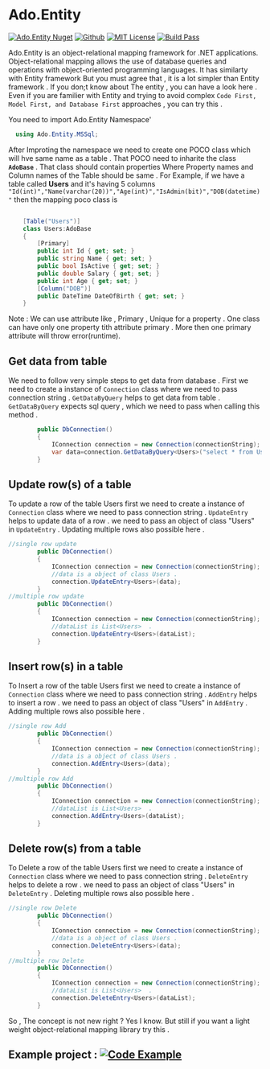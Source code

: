 # Ado.Entity

[![Ado.Entity Nuget](https://img.shields.io/nuget/v/Ado.Entity.svg?style=plastic&logo=nuget)](https://www.nuget.org/packages/Ado.Entity)
[![Github](https://img.shields.io/badge/Github-Ado.Entity-green?logo=github)](https://github.com/Open-range-org/Ado.Entity)
[![MIT License](https://img.shields.io/badge/license-MIT-blue.svg?style=flat)](https://github.com/Open-range-org/Ado.Entity/blob/main/LICENSE)
[![Build Pass](https://img.shields.io/badge/build-passing-brightgreen)](https://github.com/Open-range-org/Ado.Entity/)

  Ado.Entity is an object-relational mapping framework for .NET applications. Object-relational mapping allows the use of database queries and operations with object-oriented programming languages.
  It has similarty with Entity framework But you must agree that , it is a lot simpler than Entity framework . If you don;t know about The entity , you can have a look here . Even if you are familier with Entity and trying to avoid complex  `Code First, Model First, and Database First` approaches , you can try this .

You need to import Ado.Entity Namespace'
```cs
  using Ado.Entity.MSSql;
```
After Improting the namespace we need to create one POCO class which will hve same name as a table . That POCO need to inharite the class **`AdoBase`** . That class should contain properties Where Property names and Column names of the Table should be same . For Example, if we have a table called **Users** and it's having 5 columns `"Id(int)","Name(varchar(20))","Age(int)","IsAdmin(bit)","DOB(datetime)"` then the mapping poco class is  

```cs

    [Table("Users")]
    class Users:AdoBase
    {
        [Primary]
        public int Id { get; set; }
        public string Name { get; set; }
        public bool IsActive { get; set; }
        public double Salary { get; set; }
        public int Age { get; set; }
        [Column("DOB")]
        public DateTime DateOfBirth { get; set; }
    }
```
Note : We can use attribute like , Primary , Unique  for a property . One class can have only one property tith attribute primary . More then one primary attribute will throw error(runtime).

## Get data from table
We need to follow very simple steps to get data from database . First we need to create a instance of `Connection` class where we need to pass connection string .  `GetDataByQuery` helps to get data from table . `GetDataByQuery` expects sql query , which we need to pass when calling this method . 



```cs
        public DbConnection()
        {
            IConnection connection = new Connection(connectionString);
            var data=connection.GetDataByQuery<Users>("select * from Users");
        }
```

## Update row(s) of a table
To update a row of the table Users first we need to create a instance of `Connection` class where we need to pass connection string .  `UpdateEntry` helps to update data of a row . we need to pass an object of class "Users" in `UpdateEntry` . 
 Updating multiple rows also possible here . 

```cs
//single row update
        public DbConnection()
        {
            IConnection connection = new Connection(connectionString);
            //data is a object of class Users .
            connection.UpdateEntry<Users>(data);
        }
//multiple row update
        public DbConnection()
        {
            IConnection connection = new Connection(connectionString);
            //dataList is List<Users>  .
            connection.UpdateEntry<Users>(dataList);
        }
```
## Insert row(s) in a table
To Insert a row of the table Users first we need to create a instance of `Connection` class where we need to pass connection string .  `AddEntry` helps to insert a row . we need to pass an object of class "Users" in `AddEntry` . 
 Adding multiple rows also possible here . 

```cs
//single row Add
        public DbConnection()
        {
            IConnection connection = new Connection(connectionString);
            //data is a object of class Users .
            connection.AddEntry<Users>(data);
        }
//multiple row Add
        public DbConnection()
        {
            IConnection connection = new Connection(connectionString);
            //dataList is List<Users>  .
            connection.AddEntry<Users>(dataList);
        }
```
## Delete row(s) from a table
To Delete a row of the table Users first we need to create a instance of `Connection` class where we need to pass connection string .  `DeleteEntry` helps to delete a row . we need to pass an object of class "Users" in `DeleteEntry` . 
 Deleting multiple rows also possible here . 

```cs
//single row Delete 
        public DbConnection()
        {
            IConnection connection = new Connection(connectionString);
            //data is a object of class Users .
            connection.DeleteEntry<Users>(data);
        }
//multiple row Delete
        public DbConnection()
        {
            IConnection connection = new Connection(connectionString);
            //dataList is List<Users>  .
            connection.DeleteEntry<Users>(dataList);
        }
```

So , The concept is not new right ? Yes I know. But still if you want a light weight object-relational mapping library try this .

## Example project :  [![Code Example](https://img.shields.io/badge/Github-Code%20Example-green?logo=github)](https://github.com/NIHAR-SARKAR/Ado.Entity.Example)



